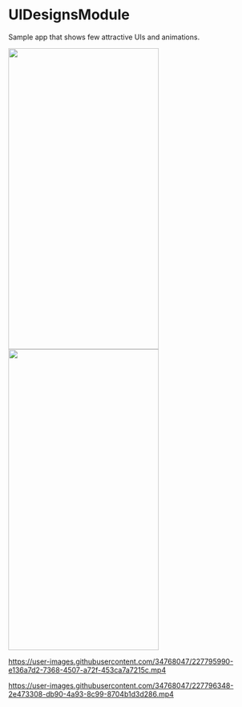 # UIDesignsModule
Sample app that shows few attractive UIs and animations.

<img src="https://user-images.githubusercontent.com/34768047/227796129-8e99b2b1-4d86-4e8f-b9e9-cab0b92bd3f4.png" width="300" height="600">
<img src="https://user-images.githubusercontent.com/34768047/227796131-157c04dc-0f40-4b9c-906f-aab1bb991ec3.png" width="300" height="600">



https://user-images.githubusercontent.com/34768047/227795990-e136a7d2-7368-4507-a72f-453ca7a7215c.mp4

https://user-images.githubusercontent.com/34768047/227796348-2e473308-db90-4a93-8c99-8704b1d3d286.mp4

